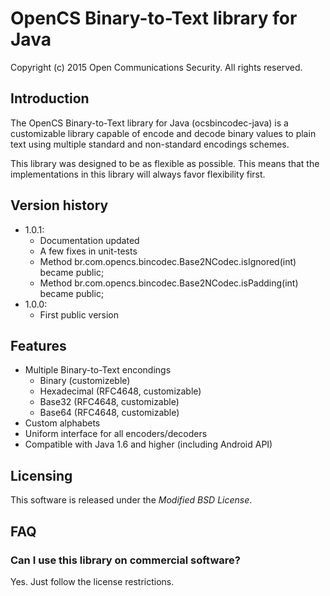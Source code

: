 # OpenCS Binary-to-Text library for Java
Copyright (c) 2015 Open Communications Security. All rights reserved.

## Introduction

The OpenCS Binary-to-Text library for Java (ocsbincodec-java) is a customizable
library capable of encode and decode binary values to plain text using multiple
standard and non-standard encodings schemes.

This library was designed to be as flexible as possible. This means that the
implementations in this library will always favor flexibility first.

## Version history

* 1.0.1:
  * Documentation updated
  * A few fixes in unit-tests
  * Method br.com.opencs.bincodec.Base2NCodec.isIgnored(int) became public;
  * Method br.com.opencs.bincodec.Base2NCodec.isPadding(int) became public;
* 1.0.0:
  * First public version

## Features

* Multiple Binary-to-Text encondings
  * Binary (customizeble)
  * Hexadecimal (RFC4648, customizable)
  * Base32 (RFC4648, customizable)
  * Base64 (RFC4648, customizable)
* Custom alphabets
* Uniform interface for all encoders/decoders
* Compatible with Java 1.6 and higher (including Android API)

## Licensing

This software is released under the *Modified BSD License*.

## FAQ

### Can I use this library on commercial software?

Yes. Just follow the license restrictions.



